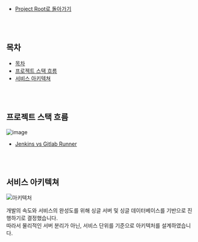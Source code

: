 - [Project Root로 돌아가기](../../README.md)

<br><br>

## 목차
- [목차](#목차)
- [프로젝트 스택 흐름](#프로젝트-스택-흐름)
- [서비스 아키텍쳐](#서비스-아키텍쳐)

<br><br>

## 프로젝트 스택 흐름

![image](https://user-images.githubusercontent.com/45550607/127582443-7dde66d2-53c8-48f2-83a3-3149c79f5506.png)

- [Jenkins vs Gitlab Runner](https://www.lambdatest.com/blog/jenkins-vs-gitlab-ci-battle-of-ci-cd-tools/)

<br><br>

## 서비스 아키텍쳐

![아키텍처](https://user-images.githubusercontent.com/45550607/127588884-eabfac99-e692-4c84-8c9e-c6ccf6de82ad.png)

개발의 속도와 서비스의 완성도를 위해 싱글 서버 및 싱글 데이터베이스를 기반으로 진행하기로 결정했습니다.<br>
따라서 물리적인 서버 분리가 아닌, 서비스 단위를 기준으로 아키텍처를 설계하였습니다.<br>